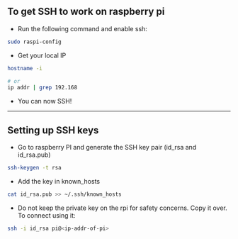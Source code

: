 ## To get SSH to work on raspberry pi

* Run the following command and enable ssh:

```sh
sudo raspi-config
```

* Get your local IP

```sh
hostname -i

# or
ip addr | grep 192.168
```

* You can now SSH!

---

## Setting up SSH keys

* Go to raspberry PI and generate the SSH key pair (id_rsa and id_rsa.pub)

```sh
ssh-keygen -t rsa
```

* Add the key in known_hosts

```sh
cat id_rsa.pub >> ~/.ssh/known_hosts
```

* Do not keep the private key on the rpi for safety concerns. Copy it over. To connect using it:

```sh
ssh -i id_rsa pi@<ip-addr-of-pi>
```
